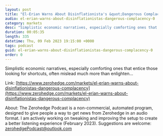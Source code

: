 ```yaml
---
layout: post
title: "El-Erian Warns About Disinflationista's &quot;Dangerous Complacency&quot;"
audio: el-erian-warns-about-disinflationistas-dangerous-complacency-0
category: markets
desc: "Simplistic economic narratives, especially comforting ones that entice those looking for shortcuts, often mislead much more than enlighten... "
duration: 00:05:35
length: 335
datetime: Thu, 09 Feb 2023 19:15:00 +0000
tags: podcast
guid: el-erian-warns-about-disinflationistas-dangerous-complacency-0
order: 0
---
```

Simplistic economic narratives, especially comforting ones that entice those looking for shortcuts, often mislead much more than enlighten... 

Link: [https://www.zerohedge.com/markets/el-erian-warns-about-disinflationistas-dangerous-complacency](https://www.zerohedge.com/markets/el-erian-warns-about-disinflationistas-dangerous-complacency)

About: The Zerohedge Podcast is a non-commercial, automated program, designed to give people a way to get news from Zerohedge in an audio format.  I am actively working on tweaking and improving the setup to create a better listening experience (February 2023).  Suggestions are welcome: [zerohedgePodcast@outlook.com](mailto:zerohedgePodcast@outlook.com)